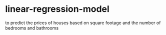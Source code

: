 # linear-regression-model
to predict the prices of houses based on square footage and the number of bedrooms and bathrooms

